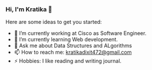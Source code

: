 ### Hi, I'm Kratika 👋

<!--
**kratikadixit472/kratikadixit472** is a ✨ _special_ ✨ repository because its `README.md` (this file) appears on your GitHub profile.
-->
Here are some ideas to get you started:

- 🔭 I’m currently working at Cisco as Software Engineer.
- 🌱 I’m currently learning Web development.
- 💬 Ask me about Data Structures and ALgorithms
- 📫 How to reach me: kratikadixit472@gmail.com
- ⚡ Hobbies: I like reading and writing journal.
